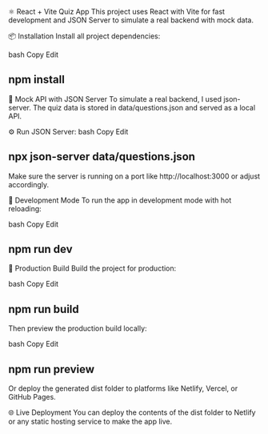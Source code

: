 ⚛️ React + Vite Quiz App
This project uses React with Vite for fast development and JSON Server to simulate a real backend with mock data.

📦 Installation
Install all project dependencies:

bash
Copy
Edit

## npm install

🔌 Mock API with JSON Server
To simulate a real backend, I used json-server.
The quiz data is stored in data/questions.json and served as a local API.

⚙️ Run JSON Server:
bash
Copy
Edit

## npx json-server data/questions.json

Make sure the server is running on a port like http://localhost:3000 or adjust accordingly.

🧪 Development Mode
To run the app in development mode with hot reloading:

bash
Copy
Edit

## npm run dev

🚀 Production Build
Build the project for production:

bash
Copy
Edit

## npm run build

Then preview the production build locally:

bash
Copy
Edit

## npm run preview

Or deploy the generated dist folder to platforms like Netlify, Vercel, or GitHub Pages.

🌐 Live Deployment
You can deploy the contents of the dist folder to Netlify or any static hosting service to make the app live.
